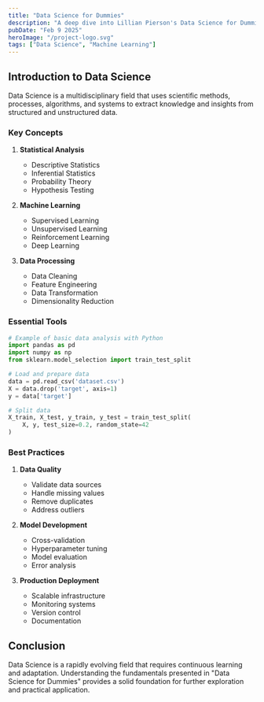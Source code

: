 ```yaml
---
title: "Data Science for Dummies"
description: "A deep dive into Lillian Pierson's Data Science for Dummies, exploring essential concepts from statistical analysis to machine learning implementation..."
pubDate: "Feb 9 2025"
heroImage: "/project-logo.svg"
tags: ["Data Science", "Machine Learning"]
---
```


## Introduction to Data Science

Data Science is a multidisciplinary field that uses scientific methods, processes, algorithms, and systems to extract knowledge and insights from structured and unstructured data.

### Key Concepts

1. **Statistical Analysis**
   - Descriptive Statistics
   - Inferential Statistics
   - Probability Theory
   - Hypothesis Testing

2. **Machine Learning**
   - Supervised Learning
   - Unsupervised Learning
   - Reinforcement Learning
   - Deep Learning

3. **Data Processing**
   - Data Cleaning
   - Feature Engineering
   - Data Transformation
   - Dimensionality Reduction

### Essential Tools

```python
# Example of basic data analysis with Python
import pandas as pd
import numpy as np
from sklearn.model_selection import train_test_split

# Load and prepare data
data = pd.read_csv('dataset.csv')
X = data.drop('target', axis=1)
y = data['target']

# Split data
X_train, X_test, y_train, y_test = train_test_split(
    X, y, test_size=0.2, random_state=42
)
```

### Best Practices

1. **Data Quality**
   - Validate data sources
   - Handle missing values
   - Remove duplicates
   - Address outliers

2. **Model Development**
   - Cross-validation
   - Hyperparameter tuning
   - Model evaluation
   - Error analysis

3. **Production Deployment**
   - Scalable infrastructure
   - Monitoring systems
   - Version control
   - Documentation

## Conclusion

Data Science is a rapidly evolving field that requires continuous learning and adaptation. Understanding the fundamentals presented in "Data Science for Dummies" provides a solid foundation for further exploration and practical application. 